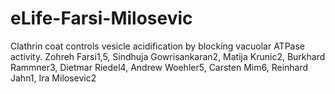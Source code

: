 # eLife-Farsi-Milosevic
Clathrin coat controls vesicle acidification by blocking vacuolar ATPase activity. Zohreh Farsi1,5, Sindhuja Gowrisankaran2, Matija Krunic2, Burkhard Rammner3, Dietmar Riedel4, Andrew Woehler5, Carsten Mim6, Reinhard Jahn1, Ira Milosevic2
